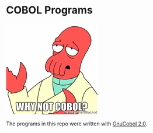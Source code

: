 # COBOL Programs

![Why Not COBOL?](/why-not-cobol.jpg?raw=true)

The programs in this repo were written with [GnuCobol 2.0](http://open-cobol.sourceforge.net/).
